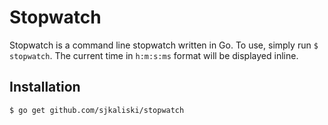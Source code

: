 Stopwatch
=====

Stopwatch is a command line stopwatch written in Go. To use, simply run `$ stopwatch`. The current time in `h:m:s:ms` format will be displayed inline.

## Installation

```
$ go get github.com/sjkaliski/stopwatch
```
